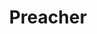 ---
title: Preacher
crosslinks:
- television
- nocontext
- Parahumans
- whowouldwin
- im14andthisisedgy
- shestillsucking
- AskReddit
- misfitstv
- iamverysmart
---